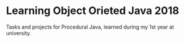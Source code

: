 # Learning Object Orieted Java 2018

Tasks and projects for Procedural Java, learned during my 1st year at university.
